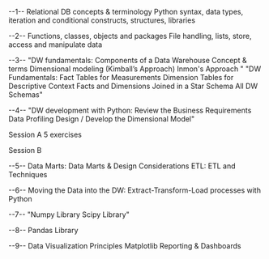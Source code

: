 --1--
Relational DB concepts & terminology
Python syntax, data types, iteration and conditional constructs, structures, libraries

--2--
Functions, classes, objects and packages
File handling, lists, store, access and manipulate data

--3--
"DW fundamentals: Components of a Data Warehouse
Concept & terms
Dimensional modeling (Kimball’s Approach)
Inmon's Approach "
"DW Fundamentals: Fact Tables for Measurements
 Dimension Tables for Descriptive Context
 Facts and Dimensions Joined in a Star Schema
All DW Schemas"

--4--
"DW development with Python: Review the Business Requirements
Data Profiling
Design / Develop the Dimensional Model"


Session A
5 exercises 

Session B




--5--
Data Marts: Data Marts & Design Considerations
ETL: ETL and Techniques

--6--
Moving the Data into the DW: Extract-Transform-Load processes with Python



--7--
"Numpy Library
Scipy Library"

--8--
Pandas Library

--9--
Data Visualization Principles
Matplotlib
Reporting & Dashboards
